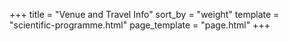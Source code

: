 +++
title = "Venue and Travel Info"
sort_by = "weight"
template = "scientific-programme.html"
page_template = "page.html"
+++


